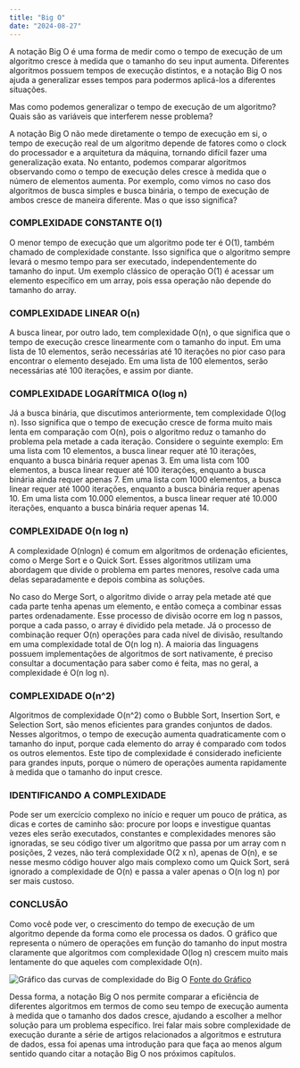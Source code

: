 ```yaml
---
title: "Big O"
date: "2024-08-27"
---
```


A notação Big O é uma forma de medir como o tempo de execução de um algoritmo cresce à medida que o tamanho do seu input aumenta. Diferentes algoritmos possuem tempos de execução distintos, e a notação Big O nos ajuda a generalizar esses tempos para podermos aplicá-los a diferentes situações.

Mas como podemos generalizar o tempo de execução de um algoritmo? Quais são as variáveis que interferem nesse problema?

A notação Big O não mede diretamente o tempo de execução em si, o tempo de execução real de um algoritmo depende de fatores como o clock do processador e a arquitetura da máquina, tornando difícil fazer uma generalização exata. No entanto, podemos comparar algoritmos observando como o tempo de execução deles cresce à medida que o número de elementos aumenta.
Por exemplo, como vimos no caso dos algoritmos de busca simples e busca binária, o tempo de execução de ambos cresce de maneira diferente. Mas o que isso significa?

### COMPLEXIDADE CONSTANTE O(1)

O menor tempo de execução que um algoritmo pode ter é O(1), também chamado de complexidade constante. Isso significa que o algoritmo sempre levará o mesmo tempo para ser executado, independentemente do tamanho do input. Um exemplo clássico de operação O(1) é acessar um elemento específico em um array, pois essa operação não depende do tamanho do array.

### COMPLEXIDADE LINEAR O(n)

A busca linear, por outro lado, tem complexidade O(n), o que significa que o tempo de execução cresce linearmente com o tamanho do input. Em uma lista de 10 elementos, serão necessárias até 10 iterações no pior caso para encontrar o elemento desejado. Em uma lista de 100 elementos, serão necessárias até 100 iterações, e assim por diante.

### COMPLEXIDADE LOGARÍTMICA O(log n)

Já a busca binária, que discutimos anteriormente, tem complexidade O(log n). Isso significa que o tempo de execução cresce de forma muito mais lenta em comparação com O(n), pois o algoritmo reduz o tamanho do problema pela metade a cada iteração.
Considere o seguinte exemplo:
Em uma lista com 10 elementos, a busca linear requer até 10 iterações, enquanto a busca binária requer apenas 3.
Em uma lista com 100 elementos, a busca linear requer até 100 iterações, enquanto a busca binária ainda requer apenas 7.
Em uma lista com 1000 elementos, a busca linear requer até 1000 iterações, enquanto a busca binária requer apenas 10.
Em uma lista com 10.000 elementos, a busca linear requer até 10.000 iterações, enquanto a busca binária requer apenas 14.

### COMPLEXIDADE O(n log n)

A complexidade O(nlogn) é comum em algoritmos de ordenação eficientes, como o Merge Sort e o Quick Sort. Esses algoritmos utilizam uma abordagem que divide o problema em partes menores, resolve cada uma delas separadamente e depois combina as soluções.

No caso do Merge Sort, o algoritmo divide o array pela metade até que cada parte tenha apenas um elemento, e então começa a combinar essas partes ordenadamente. Esse processo de divisão ocorre em log n passos, porque a cada passo, o array é dividido pela metade. Já o processo de combinação requer O(n) operações para cada nível de divisão, resultando em uma complexidade total de O(n log n).
A maioria das linguagens possuem implementações de algoritmos de sort nativamente, é preciso consultar a documentação para saber como é feita, mas no geral, a complexidade é O(n log n).

### COMPLEXIDADE O(n^2)

Algoritmos de complexidade O(n^2) como o Bubble Sort, Insertion Sort, e Selection Sort, são menos eficientes para grandes conjuntos de dados. Nesses algoritmos, o tempo de execução aumenta quadraticamente com o tamanho do input, porque cada elemento do array é comparado com todos os outros elementos. Este tipo de complexidade é considerado ineficiente para grandes inputs, porque o número de operações aumenta rapidamente à medida que o tamanho do input cresce.

### IDENTIFICANDO A COMPLEXIDADE

Pode ser um exercício complexo no início e requer um pouco de prática, as dicas e cortes de caminho são: procure por loops e investigue quantas vezes eles serão executados, constantes e complexidades menores são ignoradas, se seu código tiver um algoritmo que passa por um array com n posições, 2 vezes, não terá complexidade O(2 x n), apenas de O(n), e se nesse mesmo código houver algo mais complexo como um Quick Sort, será ignorado a complexidade de O(n) e passa a valer apenas o O(n log n) por ser mais custoso.

### CONCLUSÃO

Como você pode ver, o crescimento do tempo de execução de um algoritmo depende da forma como ele processa os dados. O gráfico que representa o número de operações em função do tamanho do input mostra claramente que algoritmos com complexidade O(log n) crescem muito mais lentamente do que aqueles com complexidade O(n).

![Gráfico das curvas de complexidade do Big O](https://web.stanford.edu/class/archive/cs/cs106b/cs106b.1244/lectures/08-bigo/resources/big-o-compare.png)
[Fonte do Gráfico](https://web.stanford.edu/class/archive/cs/cs106b/cs106b.1244/lectures/08-bigo/)

Dessa forma, a notação Big O nos permite comparar a eficiência de diferentes algoritmos em termos de como seu tempo de execução aumenta à medida que o tamanho dos dados cresce, ajudando a escolher a melhor solução para um problema específico. Irei falar mais sobre complexidade de execução durante a série de artigos relacionados a algoritmos e estrutura de dados, essa foi apenas uma introdução para que faça ao menos algum sentido quando citar a notação Big O nos próximos capítulos.
